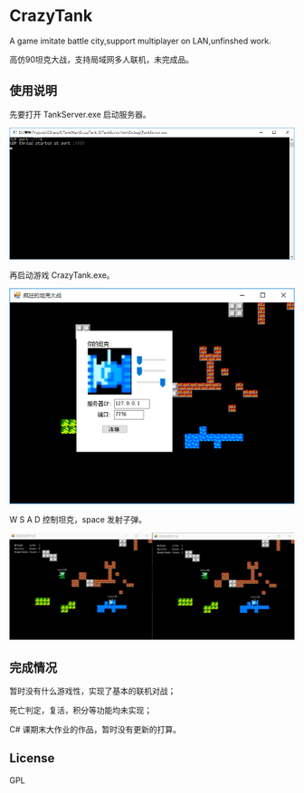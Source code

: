 # CrazyTank 
A game imitate battle city,support multiplayer on LAN,unfinshed work.

高仿90坦克大战，支持局域网多人联机，未完成品。

## 使用说明
先要打开 TankServer.exe 启动服务器。

![](https://raw.githubusercontent.com/huiyadanli/CrazyTank/master/Image/tankServer.png)

再启动游戏 CrazyTank.exe。

![](https://raw.githubusercontent.com/huiyadanli/CrazyTank/master/Image/tankWar.png)

W S A D 控制坦克，space 发射子弹。

![](https://raw.githubusercontent.com/huiyadanli/CrazyTank/master/Image/biubiubiu.gif)


## 完成情况
暂时没有什么游戏性，实现了基本的联机对战；

死亡判定，复活，积分等功能均未实现；

C# 课期末大作业的作品，暂时没有更新的打算。

## License
GPL
